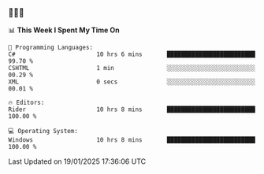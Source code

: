 ### 👋👋👋
<!--START_SECTION:waka-->
📊 **This Week I Spent My Time On** 

```text
💬 Programming Languages: 
C#                       10 hrs 6 mins       █████████████████████████   99.70 % 
CSHTML                   1 min               ░░░░░░░░░░░░░░░░░░░░░░░░░   00.29 % 
XML                      0 secs              ░░░░░░░░░░░░░░░░░░░░░░░░░   00.01 % 

🔥 Editors: 
Rider                    10 hrs 8 mins       █████████████████████████   100.00 % 

💻 Operating System: 
Windows                  10 hrs 8 mins       █████████████████████████   100.00 % 
```


 Last Updated on 19/01/2025 17:36:06 UTC
<!--END_SECTION:waka-->

